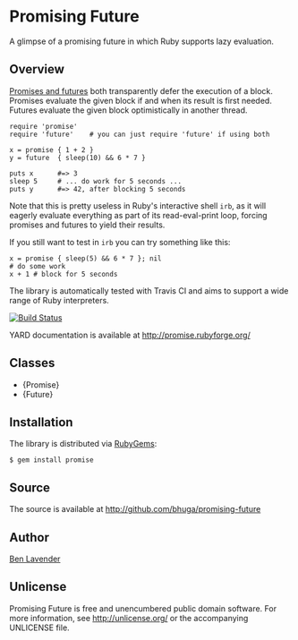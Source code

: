 # Promising Future
A glimpse of a promising future in which Ruby supports lazy evaluation.

## Overview
[Promises and futures][] both transparently defer the execution of a block.
Promises evaluate the given block if and when its result is first needed.
Futures evaluate the given block optimistically in another thread.

    require 'promise'
    require 'future'    # you can just require 'future' if using both

    x = promise { 1 + 2 }
    y = future  { sleep(10) && 6 * 7 }

    puts x      #=> 3
    sleep 5     # ... do work for 5 seconds ...
    puts y      #=> 42, after blocking 5 seconds

Note that this is pretty useless in Ruby's interactive shell `irb`, as it
will eagerly evaluate everything as part of its read-eval-print loop,
forcing promises and futures to yield their results.

If you still want to test in `irb` you can try something like this:

    x = promise { sleep(5) && 6 * 7 }; nil
    # do some work
    x + 1 # block for 5 seconds

The library is automatically tested with Travis CI and aims to support a
wide range of Ruby interpreters.

[![Build Status](https://travis-ci.org/bhuga/promising-future.svg)](https://travis-ci.org/bhuga/promising-future)

YARD documentation is available at <http://promise.rubyforge.org/>

## Classes

 * {Promise}
 * {Future}

## Installation
The library is distributed via [RubyGems](http://rubygems.org/):

    $ gem install promise

## Source
The source is available at <http://github.com/bhuga/promising-future>

## Author
[Ben Lavender](http://github.com/bhuga)

## Unlicense
Promising Future is free and unencumbered public domain software. For more
information, see <http://unlicense.org/> or the accompanying UNLICENSE file.

[Promises and futures]: http://en.wikipedia.org/wiki/Futures_and_promises
